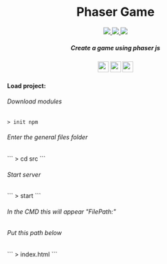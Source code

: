 <h1 align="center"> Phaser Game </h1>

<p align="center">
 <a href="https://skillicons.dev">
   <img src="https://skillicons.dev/icons?i=js"/>
   <img src="https://skillicons.dev/icons?i=vscode"/>  
   <img src="https://skillicons.dev/icons?i=nodejs"/>
  </a>
</p>

<h5 align="center">
  Create a game using phaser js
</h5>

<p align="center">
 <img height="25" src="http://img.shields.io/static/v1?label = STATUS & message = Under %20 Development & color = yellow & style=for-the-badge"/> 
 <img height="25" src="http://img.shields.io/static/v1?label = CODE-QUALITY & message = %20 0 & color = orange & style=for-the-badge"/> 
 <img height="25" src="http://img.shields.io/static/v1?label = ENGINE / PIPELINE & message = Phaser %20 JS & color = lightgray & style=for-the-badge"/> 
</p>

<h4 align="left"> Load project: </h4>
<h6> Download modules </h6>

```
> init npm
```

<h6> Enter the general files folder </h6>
```
> cd src
```

<h6> Start server </h6>
```
> start
```

<h6> In the CMD this will appear "FilePath:" </h6>
<h6> Put this path below </h6>
```
> index.html
```